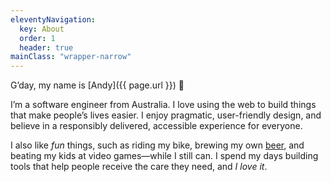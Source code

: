 ```yaml
---
eleventyNavigation:
  key: About
  order: 1
  header: true
mainClass: "wrapper-narrow"
---
```


G’day, my name is [Andy]({{ page.url }}) 👋

I’m a software engineer from Australia. I love using the web to build things that make people’s lives easier. I enjoy pragmatic, user-friendly design, and believe in a responsibly delivered, accessible experience for everyone.

I also like _fun_ things, such as riding my bike, brewing my own [beer](/beer/), and beating my kids at video games—while I still can. I spend my days building tools that help people receive the care they need, and _I love it_.
